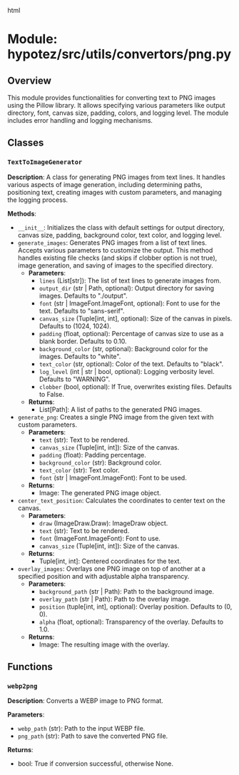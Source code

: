 html
<h1>Module: hypotez/src/utils/convertors/png.py</h1>

<h2>Overview</h2>
<p>This module provides functionalities for converting text to PNG images using the Pillow library. It allows specifying various parameters like output directory, font, canvas size, padding, colors, and logging level.  The module includes error handling and logging mechanisms.</p>

<h2>Classes</h2>

<h3><code>TextToImageGenerator</code></h3>

<p><strong>Description</strong>: A class for generating PNG images from text lines. It handles various aspects of image generation, including determining paths, positioning text, creating images with custom parameters, and managing the logging process.</p>

<p><strong>Methods</strong>:</p>
<ul>
  <li><code>__init__</code>: Initializes the class with default settings for output directory, canvas size, padding, background color, text color, and logging level.</li>
  <li><code>generate_images</code>: Generates PNG images from a list of text lines. Accepts various parameters to customize the output. This method handles existing file checks (and skips if clobber option is not true), image generation, and saving of images to the specified directory.
    <ul>
      <li><strong>Parameters</strong>:
        <ul>
          <li><code>lines</code> (List[str]): The list of text lines to generate images from.</li>
          <li><code>output_dir</code> (str | Path, optional): Output directory for saving images. Defaults to "./output".</li>
          <li><code>font</code> (str | ImageFont.ImageFont, optional): Font to use for the text. Defaults to "sans-serif".</li>
          <li><code>canvas_size</code> (Tuple[int, int], optional): Size of the canvas in pixels. Defaults to (1024, 1024).</li>
          <li><code>padding</code> (float, optional): Percentage of canvas size to use as a blank border. Defaults to 0.10.</li>
          <li><code>background_color</code> (str, optional): Background color for the images. Defaults to "white".</li>
          <li><code>text_color</code> (str, optional): Color of the text. Defaults to "black".</li>
          <li><code>log_level</code> (int | str | bool, optional): Logging verbosity level. Defaults to "WARNING".</li>
          <li><code>clobber</code> (bool, optional): If True, overwrites existing files. Defaults to False.</li>
        </ul>
      </li>
      <li><strong>Returns</strong>:
        <ul>
          <li>List[Path]: A list of paths to the generated PNG images.</li>
        </ul>
      </li>
    </ul>
  </li>
  <li><code>generate_png</code>: Creates a single PNG image from the given text with custom parameters.
    <ul>
      <li><strong>Parameters</strong>:
        <ul>
          <li><code>text</code> (str): Text to be rendered.</li>
          <li><code>canvas_size</code> (Tuple[int, int]): Size of the canvas.</li>
          <li><code>padding</code> (float): Padding percentage.</li>
          <li><code>background_color</code> (str): Background color.</li>
          <li><code>text_color</code> (str): Text color.</li>
          <li><code>font</code> (str | ImageFont.ImageFont): Font to be used.</li>
        </ul>
      </li>
      <li><strong>Returns</strong>:
        <ul>
          <li>Image: The generated PNG image object.</li>
        </ul>
      </li>
    </ul>
  </li>
  <li><code>center_text_position</code>: Calculates the coordinates to center text on the canvas.
    <ul>
      <li><strong>Parameters</strong>:
        <ul>
          <li><code>draw</code> (ImageDraw.Draw): ImageDraw object.</li>
          <li><code>text</code> (str): Text to be rendered.</li>
          <li><code>font</code> (ImageFont.ImageFont): Font to use.</li>
          <li><code>canvas_size</code> (Tuple[int, int]): Size of the canvas.</li>
        </ul>
      </li>
      <li><strong>Returns</strong>:
        <ul>
          <li>Tuple[int, int]: Centered coordinates for the text.</li>
        </ul>
      </li>
    </ul>
  </li>
  <li><code>overlay_images</code>: Overlays one PNG image on top of another at a specified position and with adjustable alpha transparency.
    <ul>
      <li><strong>Parameters</strong>:
        <ul>
          <li><code>background_path</code> (str | Path): Path to the background image.</li>
          <li><code>overlay_path</code> (str | Path): Path to the overlay image.</li>
          <li><code>position</code> (tuple[int, int], optional): Overlay position. Defaults to (0, 0).</li>
          <li><code>alpha</code> (float, optional): Transparency of the overlay. Defaults to 1.0.</li>
        </ul>
      </li>
      <li><strong>Returns</strong>:
        <ul>
          <li>Image: The resulting image with the overlay.</li>
        </ul>
      </li>
    </ul>
  </li>
</ul>


<h2>Functions</h2>

<h3><code>webp2png</code></h3>

<p><strong>Description</strong>: Converts a WEBP image to PNG format.</p>

<p><strong>Parameters</strong>:</p>
<ul>
  <li><code>webp_path</code> (str): Path to the input WEBP file.</li>
  <li><code>png_path</code> (str): Path to save the converted PNG file.</li>
</ul>

<p><strong>Returns</strong>:</p>
<ul>
  <li>bool: True if conversion successful, otherwise None.</li>
</ul>


</ul>